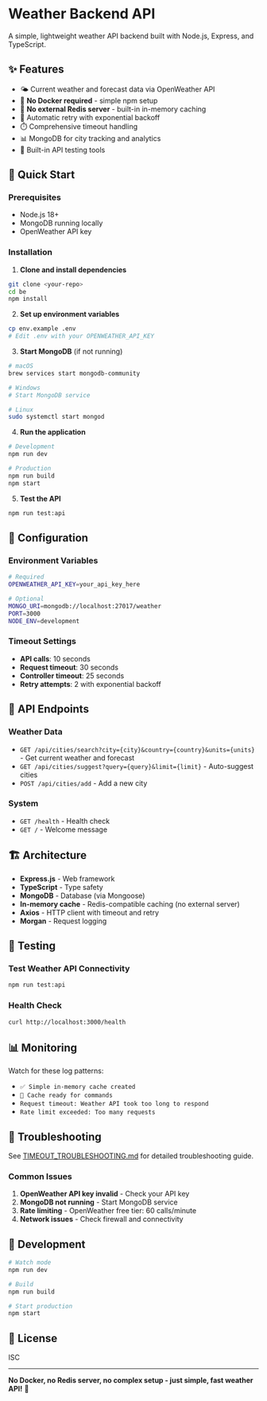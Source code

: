 # Weather Backend API

A simple, lightweight weather API backend built with Node.js, Express, and TypeScript.

## ✨ Features

- 🌤️ Current weather and forecast data via OpenWeather API
- 🚀 **No Docker required** - simple npm setup
- 💾 **No external Redis server** - built-in in-memory caching
- 🔄 Automatic retry with exponential backoff
- ⏱️ Comprehensive timeout handling
- 📊 MongoDB for city tracking and analytics
- 🧪 Built-in API testing tools

## 🚀 Quick Start

### Prerequisites
- Node.js 18+ 
- MongoDB running locally
- OpenWeather API key

### Installation

1. **Clone and install dependencies**
```bash
git clone <your-repo>
cd be
npm install
```

2. **Set up environment variables**
```bash
cp env.example .env
# Edit .env with your OPENWEATHER_API_KEY
```

3. **Start MongoDB** (if not running)
```bash
# macOS
brew services start mongodb-community

# Windows
# Start MongoDB service

# Linux
sudo systemctl start mongod
```

4. **Run the application**
```bash
# Development
npm run dev

# Production
npm run build
npm start
```

5. **Test the API**
```bash
npm run test:api
```

## 🔧 Configuration

### Environment Variables
```bash
# Required
OPENWEATHER_API_KEY=your_api_key_here

# Optional
MONGO_URI=mongodb://localhost:27017/weather
PORT=3000
NODE_ENV=development
```

### Timeout Settings
- **API calls**: 10 seconds
- **Request timeout**: 30 seconds  
- **Controller timeout**: 25 seconds
- **Retry attempts**: 2 with exponential backoff

## 📡 API Endpoints

### Weather Data
- `GET /api/cities/search?city={city}&country={country}&units={units}` - Get current weather and forecast
- `GET /api/cities/suggest?query={query}&limit={limit}` - Auto-suggest cities
- `POST /api/cities/add` - Add a new city

### System
- `GET /health` - Health check
- `GET /` - Welcome message

## 🏗️ Architecture

- **Express.js** - Web framework
- **TypeScript** - Type safety
- **MongoDB** - Database (via Mongoose)
- **In-memory cache** - Redis-compatible caching (no external server)
- **Axios** - HTTP client with timeout and retry
- **Morgan** - Request logging

## 🧪 Testing

### Test Weather API Connectivity
```bash
npm run test:api
```

### Health Check
```bash
curl http://localhost:3000/health
```

## 📊 Monitoring

Watch for these log patterns:
- `✅ Simple in-memory cache created`
- `🚀 Cache ready for commands`
- `Request timeout: Weather API took too long to respond`
- `Rate limit exceeded: Too many requests`

## 🚨 Troubleshooting

See [TIMEOUT_TROUBLESHOOTING.md](./TIMEOUT_TROUBLESHOOTING.md) for detailed troubleshooting guide.

### Common Issues
1. **OpenWeather API key invalid** - Check your API key
2. **MongoDB not running** - Start MongoDB service
3. **Rate limiting** - OpenWeather free tier: 60 calls/minute
4. **Network issues** - Check firewall and connectivity

## 🔄 Development

```bash
# Watch mode
npm run dev

# Build
npm run build

# Start production
npm start
```

## 📝 License

ISC

---

**No Docker, no Redis server, no complex setup - just simple, fast weather API!** 🌟
